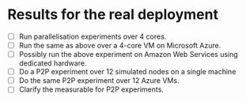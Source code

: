 # Results for the real deployment
- [ ] Run parallelisation experiments over 4 cores.
- [ ] Run the same as above over a 4-core VM on Microsoft Azure.
- [ ] Possibly run the above experiment on Amazon Web Services using dedicated hardware.
- [ ] Do a P2P experiment over 12 simulated nodes on a single machine
- [ ] Do the same P2P experiment over 12 Azure VMs.
- [ ] Clarify the measurable for P2P experiments.
